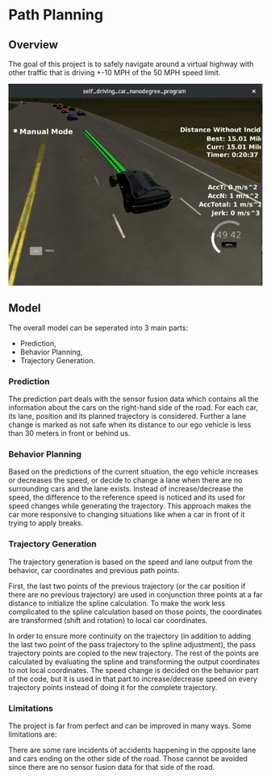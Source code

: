 [image1]: ./images/path-planning.png "Autonomous Driving on a Highway"

# Path Planning

## Overview

The goal of this project is to safely navigate around a virtual highway with other traffic that is driving +-10 MPH of the 50 MPH speed limit.

<p align="center"><img width="540" height="400" src="./images/path-planning.png"></p>

## Model

The overall model can be seperated into 3 main parts:

- Prediction,
- Behavior Planning,
- Trajectory Generation. 

### Prediction

The prediction part deals with the sensor fusion data which contains all the information about the cars on the right-hand side of the road. For each car, its lane,  position and its planned trajectory is considered. Further a lane change is marked as not safe when its distance to our ego vehicle is less than 30 meters in front or behind us.

### Behavior Planning

Based on the predictions of the current situation, the ego vehicle increases or decreases the speed, or decide to change a lane when there are no surrounding cars and the lane exists. Instead of increase/decrease the speed, the difference to the reference speed is noticed and its used for speed changes while generating the trajectory. This approach makes the car more responsive to changing situations like when a car in front of it trying to apply breaks.

### Trajectory Generation

The trajectory generation is based on the speed and lane output from the behavior, car coordinates and previous path points.

First, the last two points of the previous trajectory (or the car position if there are no previous trajectory) are used in conjunction three points at a far distance to initialize the spline calculation. To make the work less complicated to the spline calculation based on those points, the coordinates are transformed (shift and rotation) to local car coordinates.

In order to ensure more continuity on the trajectory (in addition to adding the last two point of the pass trajectory to the spline adjustment), the pass trajectory points are copied to the new trajectory. The rest of the points are calculated by evaluating the spline and transforming the output coordinates to not local coordinates. The speed change is decided on the behavior part of the code, but it is used in that part to increase/decrease speed on every trajectory points instead of doing it for the complete trajectory.

### Limitations

The project is far from perfect and can be improved in many ways. Some limitations are:

There are some rare incidents of accidents happening in the opposite lane and cars ending on the other side of the road. Those cannot be avoided since there are no sensor fusion data for that side of the road.
